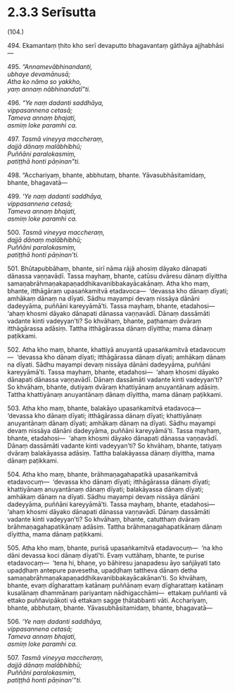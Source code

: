 # 2.3.3 Serīsutta

(104.)

494\. Ekamantaṃ ṭhito kho serī devaputto bhagavantaṃ gāthāya ajjhabhāsi—

495\. _“Annamevābhinandanti,_  
_ubhaye devamānusā;_  
_Atha ko nāma so yakkho,_  
_yaṃ annaṃ nābhinandatī”ti._  

496\. _“Ye naṃ dadanti saddhāya,_  
_vippasannena cetasā;_  
_Tameva annaṃ bhajati,_  
_asmiṃ loke paramhi ca._  

497\. _Tasmā vineyya maccheraṃ,_  
_dajjā dānaṃ malābhibhū;_  
_Puññāni paralokasmiṃ,_  
_patiṭṭhā honti pāṇinan”ti._  

498\. “Acchariyaṃ, bhante, abbhutaṃ, bhante. Yāvasubhāsitamidaṃ, bhante, bhagavatā—

499\. _‘Ye naṃ dadanti saddhāya,_  
_vippasannena cetasā;_  
_Tameva annaṃ bhajati,_  
_asmiṃ loke paramhi ca._  

500\. _Tasmā vineyya maccheraṃ,_  
_dajjā dānaṃ malābhibhū;_  
_Puññāni paralokasmiṃ,_  
_patiṭṭhā honti pāṇinan’ti._  

501\. Bhūtapubbāhaṃ, bhante, sirī nāma rājā ahosiṃ dāyako dānapati dānassa vaṇṇavādī. Tassa mayhaṃ, bhante, catūsu dvāresu dānaṃ dīyittha samaṇabrāhmaṇakapaṇaddhikavanibbakayācakānaṃ. Atha kho maṃ, bhante, itthāgāraṃ upasaṅkamitvā etadavoca—  ‘devassa kho dānaṃ dīyati; amhākaṃ dānaṃ na dīyati. Sādhu mayampi devaṃ nissāya dānāni dadeyyāma, puññāni kareyyāmā’ti. Tassa mayhaṃ, bhante, etadahosi—  ‘ahaṃ khosmi dāyako dānapati dānassa vaṇṇavādī. Dānaṃ dassāmāti vadante kinti vadeyyan’ti? So khvāhaṃ, bhante, paṭhamaṃ dvāraṃ itthāgārassa adāsiṃ. Tattha itthāgārassa dānaṃ dīyittha; mama dānaṃ paṭikkami.

502\. Atha kho maṃ, bhante, khattiyā anuyantā upasaṅkamitvā etadavocuṃ—  ‘devassa kho dānaṃ dīyati; itthāgārassa dānaṃ dīyati; amhākaṃ dānaṃ na dīyati. Sādhu mayampi devaṃ nissāya dānāni dadeyyāma, puññāni kareyyāmā’ti. Tassa mayhaṃ, bhante, etadahosi—  ‘ahaṃ khosmi dāyako dānapati dānassa vaṇṇavādī. Dānaṃ dassāmāti vadante kinti vadeyyan’ti? So khvāhaṃ, bhante, dutiyaṃ dvāraṃ khattiyānaṃ anuyantānaṃ adāsiṃ. Tattha khattiyānaṃ anuyantānaṃ dānaṃ dīyittha, mama dānaṃ paṭikkami.

503\. Atha kho maṃ, bhante, balakāyo upasaṅkamitvā etadavoca—  ‘devassa kho dānaṃ dīyati; itthāgārassa dānaṃ dīyati; khattiyānaṃ anuyantānaṃ dānaṃ dīyati; amhākaṃ dānaṃ na dīyati. Sādhu mayampi devaṃ nissāya dānāni dadeyyāma, puññāni kareyyāmā’ti. Tassa mayhaṃ, bhante, etadahosi—  ‘ahaṃ khosmi dāyako dānapati dānassa vaṇṇavādī. Dānaṃ dassāmāti vadante kinti vadeyyan’ti? So khvāhaṃ, bhante, tatiyaṃ dvāraṃ balakāyassa adāsiṃ. Tattha balakāyassa dānaṃ dīyittha, mama dānaṃ paṭikkami.

504\. Atha kho maṃ, bhante, brāhmaṇagahapatikā upasaṅkamitvā etadavocuṃ—  ‘devassa kho dānaṃ dīyati; itthāgārassa dānaṃ dīyati; khattiyānaṃ anuyantānaṃ dānaṃ dīyati; balakāyassa dānaṃ dīyati; amhākaṃ dānaṃ na dīyati. Sādhu mayampi devaṃ nissāya dānāni dadeyyāma, puññāni kareyyāmā’ti. Tassa mayhaṃ, bhante, etadahosi—  ‘ahaṃ khosmi dāyako dānapati dānassa vaṇṇavādī. Dānaṃ dassāmāti vadante kinti vadeyyan’ti? So khvāhaṃ, bhante, catutthaṃ dvāraṃ brāhmaṇagahapatikānaṃ adāsiṃ. Tattha brāhmaṇagahapatikānaṃ dānaṃ dīyittha, mama dānaṃ paṭikkami.

505\. Atha kho maṃ, bhante, purisā upasaṅkamitvā etadavocuṃ—  ‘na kho dāni devassa koci dānaṃ dīyatī’ti. Evaṃ vuttāhaṃ, bhante, te purise etadavocaṃ—  ‘tena hi, bhaṇe, yo bāhiresu janapadesu āyo sañjāyati tato upaḍḍhaṃ antepure pavesetha, upaḍḍhaṃ tattheva dānaṃ detha samaṇabrāhmaṇakapaṇaddhikavanibbakayācakānan’ti. So khvāhaṃ, bhante, evaṃ dīgharattaṃ katānaṃ puññānaṃ evaṃ dīgharattaṃ katānaṃ kusalānaṃ dhammānaṃ pariyantaṃ nādhigacchāmi—  ettakaṃ puññanti vā ettako puññavipākoti vā ettakaṃ sagge ṭhātabbanti vāti. Acchariyaṃ, bhante, abbhutaṃ, bhante. Yāvasubhāsitamidaṃ, bhante, bhagavatā—

506\. _‘Ye naṃ dadanti saddhāya,_  
_vippasannena cetasā;_  
_Tameva annaṃ bhajati,_  
_asmiṃ loke paramhi ca._  

507\. _Tasmā vineyya maccheraṃ,_  
_dajjā dānaṃ malābhibhū;_  
_Puññāni paralokasmiṃ,_  
_patiṭṭhā honti pāṇinan’”ti._
